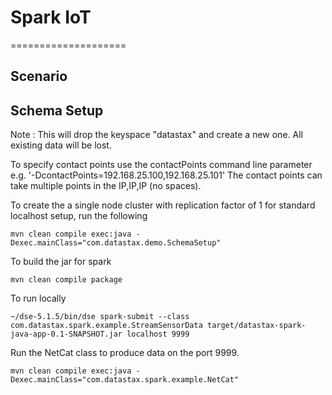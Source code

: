# Spark IoT
====================

## Scenario

## Schema Setup
Note : This will drop the keyspace "datastax" and create a new one. All existing data will be lost. 

To specify contact points use the contactPoints command line parameter e.g. '-DcontactPoints=192.168.25.100,192.168.25.101'
The contact points can take multiple points in the IP,IP,IP (no spaces).

To create the a single node cluster with replication factor of 1 for standard localhost setup, run the following

    mvn clean compile exec:java -Dexec.mainClass="com.datastax.demo.SchemaSetup"
    
To build the jar for spark 

	mvn clean compile package

To run locally 

	~/dse-5.1.5/bin/dse spark-submit --class com.datastax.spark.example.StreamSensorData target/datastax-spark-java-app-0.1-SNAPSHOT.jar localhost 9999

Run the NetCat class to produce data on the port 9999. 

	mvn clean compile exec:java -Dexec.mainClass="com.datastax.spark.example.NetCat"
	

	
	
